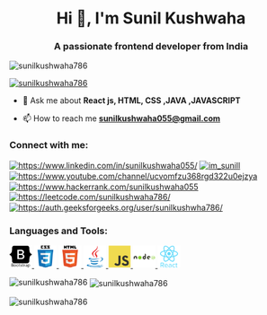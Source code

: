 <h1 align="center">Hi 👋, I'm Sunil Kushwaha</h1>
<h3 align="center">A passionate frontend developer from India</h3>

<p align="left"> <img src="https://komarev.com/ghpvc/?username=sunilkushwaha786&label=Profile%20views&color=0e75b6&style=flat" alt="sunilkushwaha786" /> </p>

<p align="left"> <a href="https://github.com/ryo-ma/github-profile-trophy"><img src="https://github-profile-trophy.vercel.app/?username=sunilkushwaha786" alt="sunilkushwaha786" /></a> </p>

- 💬 Ask me about **React js, HTML, CSS ,JAVA ,JAVASCRIPT**

- 📫 How to reach me **sunilkushwaha055@gmail.com**

<h3 align="left">Connect with me:</h3>
<p align="left">
<a href="https://linkedin.com/in/https://www.linkedin.com/in/sunilkushwaha055/" target="blank"><img align="center" src="https://raw.githubusercontent.com/rahuldkjain/github-profile-readme-generator/master/src/images/icons/Social/linked-in-alt.svg" alt="https://www.linkedin.com/in/sunilkushwaha055/" height="30" width="40" /></a>
<a href="https://instagram.com/im_sunill" target="blank"><img align="center" src="https://raw.githubusercontent.com/rahuldkjain/github-profile-readme-generator/master/src/images/icons/Social/instagram.svg" alt="im_sunill" height="30" width="40" /></a>
<a href="https://www.youtube.com/c/https://www.youtube.com/channel/ucvomfzu368rgd322u0ejzya" target="blank"><img align="center" src="https://raw.githubusercontent.com/rahuldkjain/github-profile-readme-generator/master/src/images/icons/Social/youtube.svg" alt="https://www.youtube.com/channel/ucvomfzu368rgd322u0ejzya" height="30" width="40" /></a>
<a href="https://www.hackerrank.com/https://www.hackerrank.com/sunilkushwaha055" target="blank"><img align="center" src="https://raw.githubusercontent.com/rahuldkjain/github-profile-readme-generator/master/src/images/icons/Social/hackerrank.svg" alt="https://www.hackerrank.com/sunilkushwaha055" height="30" width="40" /></a>
<a href="https://www.leetcode.com/https://leetcode.com/sunilkushwaha786/" target="blank"><img align="center" src="https://raw.githubusercontent.com/rahuldkjain/github-profile-readme-generator/master/src/images/icons/Social/leet-code.svg" alt="https://leetcode.com/sunilkushwaha786/" height="30" width="40" /></a>
<a href="https://auth.geeksforgeeks.org/user/https://auth.geeksforgeeks.org/user/sunilkushwha786/" target="blank"><img align="center" src="https://raw.githubusercontent.com/rahuldkjain/github-profile-readme-generator/master/src/images/icons/Social/geeks-for-geeks.svg" alt="https://auth.geeksforgeeks.org/user/sunilkushwha786/" height="30" width="40" /></a>
</p>

<h3 align="left">Languages and Tools:</h3>
<p align="left"> <a href="https://getbootstrap.com" target="_blank" rel="noreferrer"> <img src="https://raw.githubusercontent.com/devicons/devicon/master/icons/bootstrap/bootstrap-plain-wordmark.svg" alt="bootstrap" width="40" height="40"/> </a> <a href="https://www.w3schools.com/css/" target="_blank" rel="noreferrer"> <img src="https://raw.githubusercontent.com/devicons/devicon/master/icons/css3/css3-original-wordmark.svg" alt="css3" width="40" height="40"/> </a> <a href="https://www.w3.org/html/" target="_blank" rel="noreferrer"> <img src="https://raw.githubusercontent.com/devicons/devicon/master/icons/html5/html5-original-wordmark.svg" alt="html5" width="40" height="40"/> </a> <a href="https://www.java.com" target="_blank" rel="noreferrer"> <img src="https://raw.githubusercontent.com/devicons/devicon/master/icons/java/java-original.svg" alt="java" width="40" height="40"/> </a> <a href="https://developer.mozilla.org/en-US/docs/Web/JavaScript" target="_blank" rel="noreferrer"> <img src="https://raw.githubusercontent.com/devicons/devicon/master/icons/javascript/javascript-original.svg" alt="javascript" width="40" height="40"/> </a> <a href="https://nodejs.org" target="_blank" rel="noreferrer"> <img src="https://raw.githubusercontent.com/devicons/devicon/master/icons/nodejs/nodejs-original-wordmark.svg" alt="nodejs" width="40" height="40"/> </a> <a href="https://reactjs.org/" target="_blank" rel="noreferrer"> <img src="https://raw.githubusercontent.com/devicons/devicon/master/icons/react/react-original-wordmark.svg" alt="react" width="40" height="40"/> </a> </p>

<p><img align="left" src="https://github-readme-stats.vercel.app/api/top-langs?username=sunilkushwaha786&show_icons=true&locale=en&layout=compact" alt="sunilkushwaha786" /></p>

<p>&nbsp;<img align="center" src="https://github-readme-stats.vercel.app/api?username=sunilkushwaha786&show_icons=true&locale=en" alt="sunilkushwaha786" /></p>

<p><img align="center" src="https://github-readme-streak-stats.herokuapp.com/?user=sunilkushwaha786&" alt="sunilkushwaha786" /></p>
